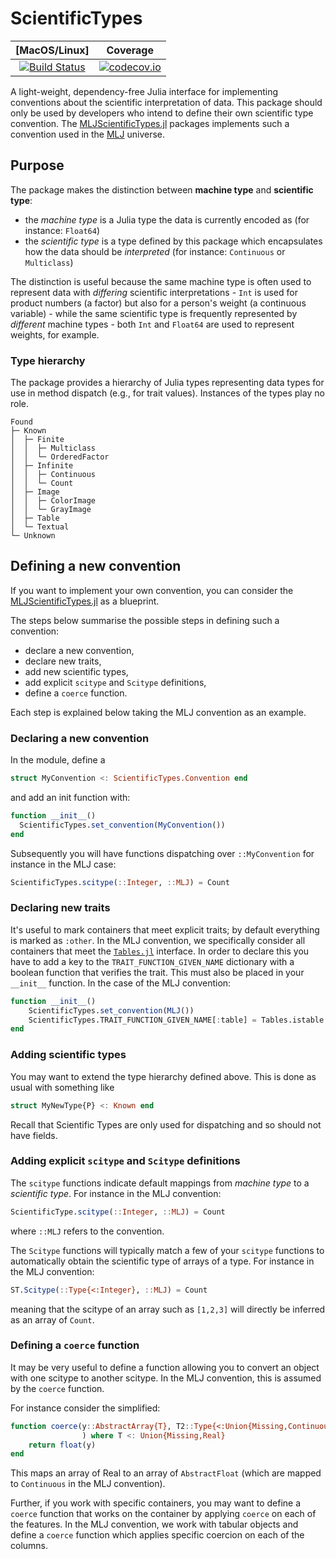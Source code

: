 # ScientificTypes

| [MacOS/Linux] | Coverage |
| :-----------: | :------: |
| [![Build Status](https://travis-ci.org/alan-turing-institute/ScientificTypes.jl.svg?branch=master)](https://travis-ci.org/alan-turing-institute/ScientificTypes.jl) | [![codecov.io](http://codecov.io/github/alan-turing-institute/ScientificTypes.jl/coverage.svg?branch=master)](http://codecov.io/github/alan-turing-institute/ScientificTypes.jl?branch=master) |

A light-weight, dependency-free Julia interface for implementing conventions
about the scientific interpretation of data.
This package should only be used by developers who intend to define their own
scientific type convention.
The [MLJScientificTypes.jl](https://github.com/alan-turing-institute/MLJScientificTypes.jl) packages implements such a convention used in the [MLJ](https://github.com/alan-turing-institute/MLJ.jl)
universe.

## Purpose

The package makes the distinction between **machine type** and **scientific type**:

* the _machine type_ is a Julia type the data is currently encoded as (for instance: `Float64`)
* the _scientific type_ is a type defined by this package which
  encapsulates how the data should be _interpreted_ (for instance:
  `Continuous` or `Multiclass`)

The distinction is useful because the same machine type is often used
to represent data with *differing* scientific interpretations - `Int`
is used for product numbers (a factor) but also for a person's weight
(a continuous variable) - while the same scientific
type is frequently represented by *different* machine types - both
`Int` and `Float64` are used to represent weights, for example.

### Type hierarchy

The package provides a hierarchy of Julia types representing data types for use
in method dispatch (e.g., for trait values). Instances of the types play no
role.

```
Found
├─ Known
│  ├─ Finite
│  │  ├─ Multiclass
│  │  └─ OrderedFactor
│  ├─ Infinite
│  │  ├─ Continuous
│  │  └─ Count
│  ├─ Image
│  │  ├─ ColorImage
│  │  └─ GrayImage
│  ├─ Table
│  └─ Textual
└─ Unknown
```

## Defining a new convention

If you want to implement your own convention, you can consider the [MLJScientificTypes.jl](https://github.com/alan-turing-institute/MLJScientificTypes.jl) as a blueprint.

The steps below summarise the possible steps in defining such a convention:

* declare a new convention,
* declare new traits,
* add new scientific types,
* add explicit `scitype` and `Scitype` definitions,
* define a `coerce` function.

Each step is explained below taking the MLJ convention as an example.

### Declaring a new convention

In the module, define a

```julia
struct MyConvention <: ScientificTypes.Convention end
```

and add an init function with:

```julia
function __init__()
  ScientificTypes.set_convention(MyConvention())
end
```

Subsequently you will have functions dispatching over `::MyConvention` for
instance in the MLJ case:

```julia
ScientificTypes.scitype(::Integer, ::MLJ) = Count
```

### Declaring new traits

It's useful to mark containers that meet explicit traits; by default everything
is marked as `:other`. In the MLJ convention, we specifically consider all
containers that meet the [`Tables.jl`](https://github.com/JuliaData/Tables.jl)
interface. In order to declare this you have to add a key to the
`TRAIT_FUNCTION_GIVEN_NAME` dictionary with a boolean function that verifies
the trait. This must also be placed in your `__init__` function.
In the case of the MLJ convention:

```julia
function __init__()
    ScientificTypes.set_convention(MLJ())
    ScientificTypes.TRAIT_FUNCTION_GIVEN_NAME[:table] = Tables.istable
end
```

### Adding scientific types

You may want to extend the type hierarchy defined above. This is done as usual
with something like

```julia
struct MyNewType{P} <: Known end
```

Recall that Scientific Types are only used for dispatching and so should not
have fields.

### Adding explicit `scitype` and `Scitype` definitions

The `scitype` functions indicate default mappings from *machine type* to a
*scientific type*. For instance in the MLJ convention:

```julia
ScientificType.scitype(::Integer, ::MLJ) = Count
```

where `::MLJ` refers to the convention.

The `Scitype` functions will typically match a few of your `scitype` functions
to automatically obtain the scientific type of arrays of a type.
For instance in the MLJ convention:

```julia
ST.Scitype(::Type{<:Integer}, ::MLJ) = Count
```

meaning that the scitype of an array such as `[1,2,3]` will directly be
inferred as an array of `Count`.

### Defining a `coerce` function

It may be very useful to define a function allowing you to convert an object
with one scitype to another scitype. In the MLJ convention, this is assumed by
the `coerce` function.

For instance consider the simplified:

```julia
function coerce(y::AbstractArray{T}, T2::Type{<:Union{Missing,Continuous}}
                ) where T <: Union{Missing,Real}
    return float(y)
end
```

This maps an array of Real to an array of `AbstractFloat` (which are mapped to
`Continuous` in the MLJ convention).

Further, if you work with specific containers, you may want to define a
`coerce` function that works on the container by applying `coerce` on each
of the features. In the MLJ convention, we work with tabular objects and
define a `coerce` function which applies specific coercion on each of the
columns.
